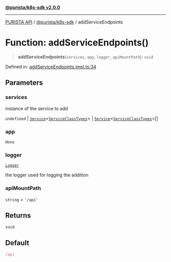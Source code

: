 [**@purista/k8s-sdk v2.0.0**](../README.md)

***

[PURISTA API](../../../packages.md) / [@purista/k8s-sdk](../README.md) / addServiceEndpoints

# Function: addServiceEndpoints()

> **addServiceEndpoints**(`services`, `app`, `logger`, `apiMountPath`): `void`

Defined in: [addServiceEndpoints.impl.ts:34](https://github.com/puristajs/purista/blob/master/packages/k8s-sdk/src/addServiceEndpoints.impl.ts#L34)

## Parameters

### services

instance of the service to add

`undefined` | [`Service`](../../core/classes/Service.md)\<[`ServiceClassTypes`](../../core/type-aliases/ServiceClassTypes.md)\> | [`Service`](../../core/classes/Service.md)\<[`ServiceClassTypes`](../../core/type-aliases/ServiceClassTypes.md)\>[]

### app

`Hono`

### logger

[`Logger`](../../core/classes/Logger.md)

the logger used for logging the addition

### apiMountPath

`string` = `'/api'`

## Returns

`void`

## Default

```ts
/api
```
